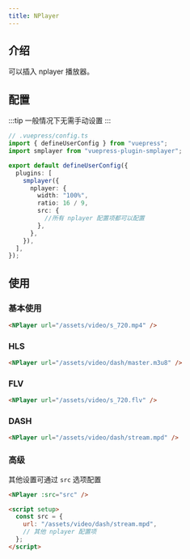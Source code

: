 ```yaml
---
title: NPlayer
---
```


## 介绍

可以插入 nplayer 播放器。

## 配置

:::tip
一般情况下无需手动设置
:::

```ts
// .vuepress/config.ts
import { defineUserConfig } from "vuepress";
import smplayer from "vuepress-plugin-smplayer";

export default defineUserConfig({
  plugins: [
    smplayer({
      nplayer: {
        width: "100%",
        ratio: 16 / 9,
        src: {
          //所有 nplayer 配置项都可以配置
        },
      },
    }),
  ],
});
```

## 使用

### 基本使用

<NPlayer url="/assets/video/s_720.mp4" />

```html
<NPlayer url="/assets/video/s_720.mp4" />
```

### HLS

<NPlayer url="/assets/video/dash/master.m3u8" />

```html
<NPlayer url="/assets/video/dash/master.m3u8" />
```

### FLV

<NPlayer url="/assets/video/s_720.flv" />

```html
<NPlayer url="/assets/video/s_720.flv" />
```

### DASH

<NPlayer url="/assets/video/dash/stream.mpd" />

```html
<NPlayer url="/assets/video/dash/stream.mpd" />
```

### 高级

其他设置可通过 `src` 选项配置

```html
<NPlayer :src="src" />

<script setup>
  const src = {
    url: "/assets/video/dash/stream.mpd",
    // 其他 nplayer 配置项
  };
</script>
```
